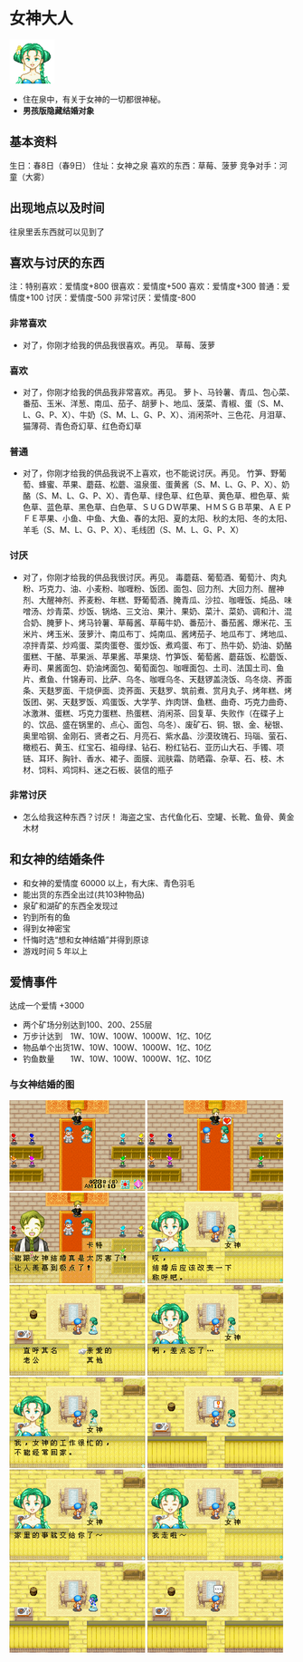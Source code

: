 # 女神大人

![女神](女神.png)

- 住在泉中，有关于女神的一切都很神秘。
- **男孩版隐藏结婚对象**

## 基本资料

生日：春8日（春9日）
住址：女神之泉
喜欢的东西：草莓、菠萝
竞争对手：河童（大雾）

## 出现地点以及时间

往泉里丢东西就可以见到了

## 喜欢与讨厌的东西

注：特别喜欢：爱情度+800 很喜欢：爱情度+500 喜欢：爱情度+300 普通：爱情度+100 讨厌：爱情度-500 非常讨厌：爱情度-800

### 非常喜欢

- 对了，你刚才给我的供品我很喜欢。再见。
草莓、菠萝

### 喜欢

- 对了，你刚才给我的供品我非常喜欢。再见。
萝卜、马铃薯、青瓜、包心菜、番茄、玉米、洋葱、南瓜、茄子、胡萝卜、地瓜、菠菜、青椒、蛋（S、M、L、G、P、X）、牛奶（S、M、L、G、P、X）、消闲茶叶、三色花、月泪草、猫薄荷、青色奇幻草、红色奇幻草

### 普通

- 对了，你刚才给我的供品我说不上喜欢，也不能说讨厌。再见。
竹笋、野葡萄、蜂蜜、苹果、蘑菇、松蘑、温泉蛋、蛋黄酱（S、M、L、G、P、X）、奶酪（S、M、L、G、P、X）、青色草、绿色草、红色草、黄色草、橙色草、紫色草、蓝色草、黑色草、白色草、ＳＵＧＤＷ苹果、ＨＭＳＧＢ苹果、ＡＥＰＦＥ苹果、小鱼、中鱼、大鱼、春的太阳、夏的太阳、秋的太阳、冬的太阳、羊毛（S、M、L、G、P、X）、毛线团（S、M、L、G、P、X）

### 讨厌

- 对了，你刚才给我的供品我很讨厌。再见。
毒蘑菇、葡萄酒、葡萄汁、肉丸粉、巧克力、油、小麦粉、咖喱粉、饭团、面包、回力剂、大回力剂、醒神剂、大醒神剂、荞麦粉、年糕、野葡萄酒、腌青瓜、沙拉、咖喱饭、炖品、味噌汤、炒青菜、炒饭、锅烙、三文治、果汁、果奶、菜汁、菜奶、调和汁、混合奶、腌萝卜、烤马铃薯、草莓酱、草莓牛奶、番茄汁、番茄酱、爆米花、玉米片、烤玉米、菠萝汁、南瓜布丁、炖南瓜、酱烤茄子、地瓜布丁、烤地瓜、凉拌青菜、炒鸡蛋、菜肉蛋卷、蛋炒饭、煮鸡蛋、布丁、热牛奶、奶油、奶酪蛋糕、干酪、苹果派、苹果酱、苹果烧、竹笋饭、葡萄酱、蘑菇饭、松蘑饭、寿司、果酱面包、奶油烤面包、葡萄面包、咖喱面包、土司、法国土司、鱼片、煮鱼、什锦寿司、比萨、乌冬、咖喱乌冬、天麸锣盖浇饭、乌冬烧、荞面条、天麸罗面、干烧伊面、烫荞面、天麸罗、筑前煮、赏月丸子、烤年糕、烤饭团、粥、天麸罗饭、鸡蛋饭、大学芋、炸肉饼、鱼糕、曲奇、巧克力曲奇、冰激淋、蛋糕、巧克力蛋糕、热蛋糕、消闲茶、回复草、失败作（在碟子上的、饮品、盛在锅里的、点心、面包、乌冬）、废矿石、铜、银、金、秘银、奥里哈钢、金刚石、贤者之石、月亮石、紫水晶、沙漠玫瑰石、玛瑙、萤石、橄榄石、黄玉、红宝石、祖母绿、钻石、粉红钻石、亚历山大石、手镯、项链、耳环、胸针、香水、裙子、面膜、润肤霜、防晒霜、杂草、石、枝、木材、饲料、鸡饲料、迷之石板、装信的瓶子

### 非常讨厌

- 怎么给我这种东西？讨厌！
海盗之宝、古代鱼化石、空罐、长靴、鱼骨、黄金木材

## 和女神的结婚条件

- 和女神的爱情度 60000 以上，有大床、青色羽毛
- 能出货的东西全出过(共103种物品)
- 泉矿和湖矿的东西全发现过
- 钓到所有的鱼
- 得到女神密宝
- 忏悔时选“想和女神结婚”并得到原谅
- 游戏时间 5 年以上

## 爱情事件

达成一个爱情 +3000

- 两个矿场分别达到100、200、255层
- 万步计达到　1W、10W、100W、1000W、1亿、10亿
- 物品单个出货1W、10W、100W、1000W、1亿、10亿
- 钓鱼数量　　1W、10W、100W、1000W、1亿、10亿

### 与女神结婚的图

![女神结婚1](女神结婚1.png)
![女神结婚2](女神结婚2.png)
![女神结婚3](女神结婚3.png)
![女神结婚4](女神结婚4.png)
![女神结婚5](女神结婚5.png)
![女神结婚6](女神结婚6.png)
![女神结婚7](女神结婚7.png)
![女神结婚8](女神结婚8.png)
![女神结婚9](女神结婚9.png)
![女神结婚10](女神结婚10.png)
![女神结婚11](女神结婚11.png)
![女神结婚12](女神结婚12.png)
